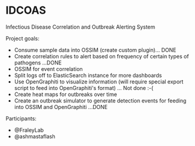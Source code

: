 IDCOAS
======

Infectious Disease Correlation and Outbreak Alerting System

Project goals:
+ Consume sample data into OSSIM (create custom plugin)... DONE
+ Create correlation rules to alert based on frequency of certain types of pathogens ...DONE
+ OSSIM for event correlation
+ Split logs off to ElasticSearch instance for more dashboards
+ Use OpenGraphiti to visualize information (will require special export script to feed into OpenGraphiti's format) … Not done :-(
+ Create heat maps for outbreaks over time
+ Create an outbreak simulator to generate detection events for feeding into OSSIM and OpenGraphiti ...DONE

Participants:
+ @FraleyLab
+ @ashmastaflash
  
  
